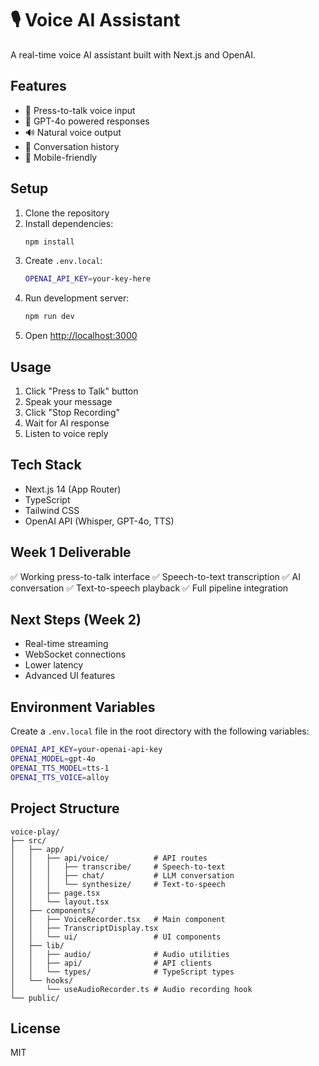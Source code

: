 # 🎙️ Voice AI Assistant

A real-time voice AI assistant built with Next.js and OpenAI.

## Features

- 🎤 Press-to-talk voice input
- 🧠 GPT-4o powered responses
- 🔊 Natural voice output
- 💬 Conversation history
- 📱 Mobile-friendly

## Setup

1. Clone the repository
2. Install dependencies:
   ```bash
   npm install
   ```
3. Create `.env.local`:
   ```bash
   OPENAI_API_KEY=your-key-here
   ```
4. Run development server:
   ```bash
   npm run dev
   ```
5. Open [http://localhost:3000](http://localhost:3000)

## Usage

1. Click "Press to Talk" button
2. Speak your message
3. Click "Stop Recording"
4. Wait for AI response
5. Listen to voice reply

## Tech Stack

- Next.js 14 (App Router)
- TypeScript
- Tailwind CSS
- OpenAI API (Whisper, GPT-4o, TTS)

## Week 1 Deliverable

✅ Working press-to-talk interface
✅ Speech-to-text transcription
✅ AI conversation
✅ Text-to-speech playback
✅ Full pipeline integration

## Next Steps (Week 2)

- Real-time streaming
- WebSocket connections
- Lower latency
- Advanced UI features

## Environment Variables

Create a `.env.local` file in the root directory with the following variables:

```bash
OPENAI_API_KEY=your-openai-api-key
OPENAI_MODEL=gpt-4o
OPENAI_TTS_MODEL=tts-1
OPENAI_TTS_VOICE=alloy
```

## Project Structure

```
voice-play/
├── src/
│   ├── app/
│   │   ├── api/voice/          # API routes
│   │   │   ├── transcribe/     # Speech-to-text
│   │   │   ├── chat/           # LLM conversation
│   │   │   └── synthesize/     # Text-to-speech
│   │   ├── page.tsx
│   │   └── layout.tsx
│   ├── components/
│   │   ├── VoiceRecorder.tsx   # Main component
│   │   ├── TranscriptDisplay.tsx
│   │   └── ui/                 # UI components
│   ├── lib/
│   │   ├── audio/              # Audio utilities
│   │   ├── api/                # API clients
│   │   └── types/              # TypeScript types
│   └── hooks/
│       └── useAudioRecorder.ts # Audio recording hook
└── public/
```

## License

MIT
